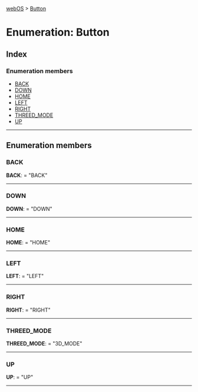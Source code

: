 [webOS](../README.md) > [Button](../enums/button.md)

# Enumeration: Button

## Index

### Enumeration members

* [BACK](button.md#back)
* [DOWN](button.md#down)
* [HOME](button.md#home)
* [LEFT](button.md#left)
* [RIGHT](button.md#right)
* [THREED_MODE](button.md#threed_mode)
* [UP](button.md#up)

---

## Enumeration members

<a id="back"></a>

###  BACK

**BACK**:  = "BACK"

___
<a id="down"></a>

###  DOWN

**DOWN**:  = "DOWN"

___
<a id="home"></a>

###  HOME

**HOME**:  = "HOME"

___
<a id="left"></a>

###  LEFT

**LEFT**:  = "LEFT"

___
<a id="right"></a>

###  RIGHT

**RIGHT**:  = "RIGHT"

___
<a id="threed_mode"></a>

###  THREED_MODE

**THREED_MODE**:  = "3D_MODE"

___
<a id="up"></a>

###  UP

**UP**:  = "UP"

___

